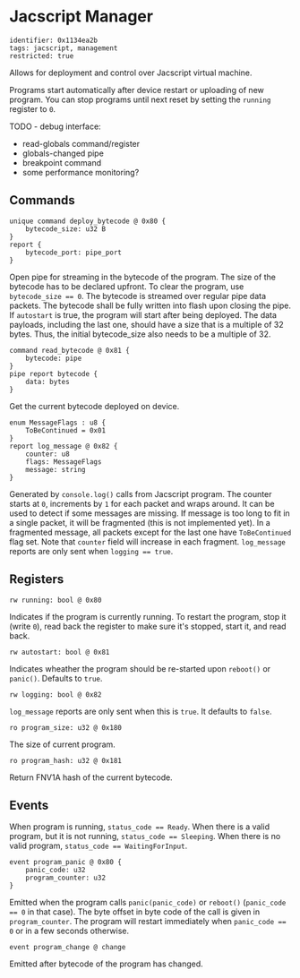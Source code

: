 # Jacscript Manager

    identifier: 0x1134ea2b
    tags: jacscript, management
    restricted: true

Allows for deployment and control over Jacscript virtual machine.

Programs start automatically after device restart or uploading of new program.
You can stop programs until next reset by setting the `running` register to `0`.

TODO - debug interface:
* read-globals command/register
* globals-changed pipe
* breakpoint command
* some performance monitoring?

## Commands

    unique command deploy_bytecode @ 0x80 {
        bytecode_size: u32 B
    }
    report {
        bytecode_port: pipe_port
    }

Open pipe for streaming in the bytecode of the program. The size of the bytecode has to be declared upfront.
To clear the program, use `bytecode_size == 0`.
The bytecode is streamed over regular pipe data packets.
The bytecode shall be fully written into flash upon closing the pipe.
If `autostart` is true, the program will start after being deployed.
The data payloads, including the last one, should have a size that is a multiple of 32 bytes.
Thus, the initial bytecode_size also needs to be a multiple of 32.

    command read_bytecode @ 0x81 {
        bytecode: pipe
    }
    pipe report bytecode {
        data: bytes
    }

Get the current bytecode deployed on device.

    enum MessageFlags : u8 {
        ToBeContinued = 0x01
    }
    report log_message @ 0x82 {
        counter: u8
        flags: MessageFlags
        message: string
    }

Generated by `console.log()` calls from Jacscript program.
The counter starts at `0`, increments by `1` for each packet and wraps around.
It can be used to detect if some messages are missing.
If message is too long to fit in a single packet, it will be fragmented (this is not implemented yet).
In a fragmented message, all packets except for the last one have `ToBeContinued` flag set.
Note that `counter` field will increase in each fragment.
`log_message` reports are only sent when `logging == true`.


## Registers

    rw running: bool @ 0x80

Indicates if the program is currently running.
To restart the program, stop it (write `0`), read back the register to make sure it's stopped,
start it, and read back.

    rw autostart: bool @ 0x81

Indicates wheather the program should be re-started upon `reboot()` or `panic()`.
Defaults to `true`.

    rw logging: bool @ 0x82

`log_message` reports are only sent when this is `true`.
It defaults to `false`.

    ro program_size: u32 @ 0x180

The size of current program.

    ro program_hash: u32 @ 0x181

Return FNV1A hash of the current bytecode.

## Events

When program is running, `status_code == Ready`.
When there is a valid program, but it is not running, `status_code == Sleeping`.
When there is no valid program, `status_code == WaitingForInput`.

    event program_panic @ 0x80 {
        panic_code: u32
        program_counter: u32
    }

Emitted when the program calls `panic(panic_code)` or `reboot()` (`panic_code == 0` in that case).
The byte offset in byte code of the call is given in `program_counter`.
The program will restart immediately when `panic_code == 0` or in a few seconds otherwise.

    event program_change @ change

Emitted after bytecode of the program has changed.
